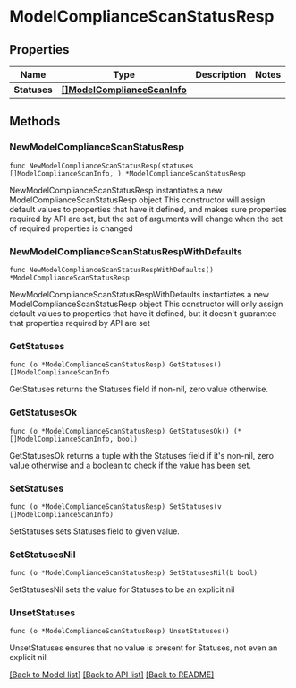 # ModelComplianceScanStatusResp

## Properties

Name | Type | Description | Notes
------------ | ------------- | ------------- | -------------
**Statuses** | [**[]ModelComplianceScanInfo**](ModelComplianceScanInfo.md) |  | 

## Methods

### NewModelComplianceScanStatusResp

`func NewModelComplianceScanStatusResp(statuses []ModelComplianceScanInfo, ) *ModelComplianceScanStatusResp`

NewModelComplianceScanStatusResp instantiates a new ModelComplianceScanStatusResp object
This constructor will assign default values to properties that have it defined,
and makes sure properties required by API are set, but the set of arguments
will change when the set of required properties is changed

### NewModelComplianceScanStatusRespWithDefaults

`func NewModelComplianceScanStatusRespWithDefaults() *ModelComplianceScanStatusResp`

NewModelComplianceScanStatusRespWithDefaults instantiates a new ModelComplianceScanStatusResp object
This constructor will only assign default values to properties that have it defined,
but it doesn't guarantee that properties required by API are set

### GetStatuses

`func (o *ModelComplianceScanStatusResp) GetStatuses() []ModelComplianceScanInfo`

GetStatuses returns the Statuses field if non-nil, zero value otherwise.

### GetStatusesOk

`func (o *ModelComplianceScanStatusResp) GetStatusesOk() (*[]ModelComplianceScanInfo, bool)`

GetStatusesOk returns a tuple with the Statuses field if it's non-nil, zero value otherwise
and a boolean to check if the value has been set.

### SetStatuses

`func (o *ModelComplianceScanStatusResp) SetStatuses(v []ModelComplianceScanInfo)`

SetStatuses sets Statuses field to given value.


### SetStatusesNil

`func (o *ModelComplianceScanStatusResp) SetStatusesNil(b bool)`

 SetStatusesNil sets the value for Statuses to be an explicit nil

### UnsetStatuses
`func (o *ModelComplianceScanStatusResp) UnsetStatuses()`

UnsetStatuses ensures that no value is present for Statuses, not even an explicit nil

[[Back to Model list]](../README.md#documentation-for-models) [[Back to API list]](../README.md#documentation-for-api-endpoints) [[Back to README]](../README.md)


